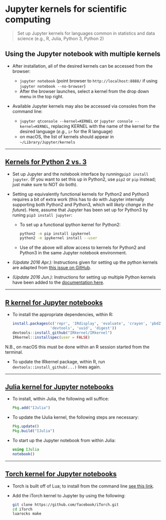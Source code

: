 # Jupyter kernels for scientific computing

> Set up Jupyter kernels for languages common in statistics and data science
> (e.g., R, Julia, Python 3, Python 2)

## Using the Jupyter notebook with multiple kernels
- After installation, all of the desired kernels can be accessed from the
    browser:

  * `jupyter notebook` (point browser to `http://localhost:8888/` if using
      `jupyter notebook --no-browser`)
  * After the browser launches, select a kernel from the drop down menu in the
      top right.

- Available Jupyter kernels may also be accessed via consoles from the command
    line:

  * `jupyter qtconsole --kernel=KERNEL` or `jupyter console --kernel=KERNEL`,
      replacing KERNEL with the name of the kernel for the desired language
      (_e.g._, `ir` for the R language)
  * on macOS, the list of kernels should appear in `~/Library/Jupyter/kernels`

---

## [Kernels for Python 2 vs. 3](https://ipython.readthedocs.org/en/latest/install/kernel_install.html)

- Set up Jupyter and the notebook interface by running`pip3 install jupyter`.
  (If you want to set this up in Python2, use `pip2` or `pip` instead; just
  make sure to NOT do both).

- Setting up equivalently functional kernels for Python2 and Python3 requires
    a bit of extra work (this has to do with Jupyter internally supporting both
    Python2 and Python3, which will _likely change in the future_). Here, assume
    that Jupyter has been set up for Python3 by runing `pip3 install jupyter`:

  *  To set up a functional ipython kernel for Python2:
     ```bash
     python2 -m pip install ipykernel
     python2 -m ipykernel install --user
     ```

  *  Use of the above will allow access to kernels for Python2 and Python3 in
      the same Jupyter notebook environment.

- _(Update 2016 Apr.):_ Instructions given for setting up the python kernels
    are adapted from [this issue on
    GitHub](https://github.com/jupyter/jupyter/issues/52).

- _(Update 2016 Jun.):_ Instructions for setting up multiple Python kernels have
    been added to the [documentation
    here](https://ipython.readthedocs.io/en/stable/install/kernel_install.html).

---

## [R kernel for Jupyter notebooks](http://irkernel.github.io/installation/)

- To install the appropriate dependencies, within R:
  ```r
  install.packages(c('repr', 'IRdisplay', 'evaluate', 'crayon', 'pbdZMQ',
                   'devtools', 'uuid', 'digest'))
  devtools::install_github("IRkernel/IRkernel")
  IRkernel::installspec(user = FALSE)
  ```
N.B., on macOS this must be done within an R session started from the terminal.

- To update the IRkernel package, within R, run `devtools::install_github(...)`
    lines again.

---

## [Julia kernel for Jupyter notebooks](https://github.com/JuliaLang/IJulia.jl)

- To install, within Julia, the following will suffice:
  ```Julia
  Pkg.add("IJulia")
  ```

- To update the IJulia kernel, the following steps are necessary:
  ```Julia
  Pkg.update()
  Pkg.build("IJulia")
  ```

- To start up the Jupyter notebook from within Julia:
  ```Julia
  using IJulia
  notebook()
  ```

---

## [Torch kernel for Jupyter notebooks](https://github.com/facebook/iTorch)

- Torch is built off of Lua; to install from the command line [see this
    link](https://github.com/torch/torch7/wiki/Cheatsheet#installing-and-running-torch).

- Add the iTorch kernel to Jupyter by using the following:
  ```bash
  git clone https://github.com/facebook/iTorch.git
  cd iTorch
  luarocks make
  ```
